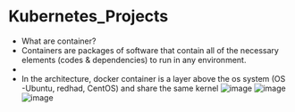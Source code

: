 # Kubernetes_Projects

* What are container?
* Containers are packages of software that contain all of the necessary elements (codes & dependencies) to run in any environment.
* 
* In the architecture, docker container is a layer above the os system (OS -Ubuntu, redhad, CentOS) and share the same kernel
![image](https://user-images.githubusercontent.com/58276505/170760778-b5a781e6-20cd-450f-9146-11cfb904cbac.png)
![image](https://user-images.githubusercontent.com/58276505/170763093-14a060b0-7861-4778-ae82-e5142be15a15.png)
![image](https://user-images.githubusercontent.com/58276505/170763250-276b84c6-a085-4a72-97ab-2a13504ae75c.png)
